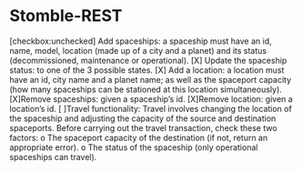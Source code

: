 # Stomble-REST
[checkbox:unchecked] Add spaceships: a spaceship must have an id, name, model, location (made up of a city and a planet) and its status (decommissioned, maintenance or operational).
[X] Update the spaceship status: to one of the 3 possible states.
[X] Add a location: a location must have an id, city name and a planet name; as well as the spaceport capacity (how many spaceships can be stationed at this location simultaneously).
[X]Remove spaceships: given a spaceship’s id.
[X]Remove location: given a location’s id.
[ ]Travel functionality: Travel involves changing the location of the spaceship and adjusting the capacity of the source and destination spaceports. Before carrying out the travel transaction, check these two factors:
o	The spaceport capacity of the destination (if not, return an appropriate error).
o	The status of the spaceship (only operational spaceships can travel).

